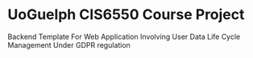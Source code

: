 # UoGuelph CIS6550 Course Project

Backend Template For Web Application Involving User Data Life Cycle Management Under GDPR regulation
